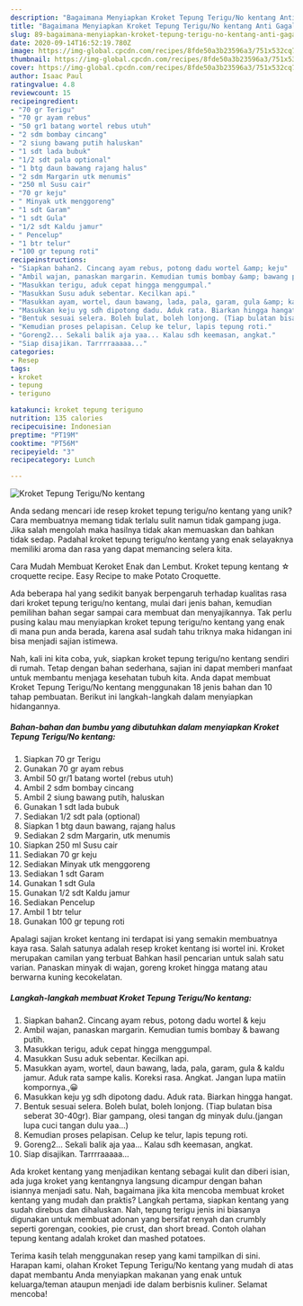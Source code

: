 ```yaml
---
description: "Bagaimana Menyiapkan Kroket Tepung Terigu/No kentang Anti Gagal"
title: "Bagaimana Menyiapkan Kroket Tepung Terigu/No kentang Anti Gagal"
slug: 89-bagaimana-menyiapkan-kroket-tepung-terigu-no-kentang-anti-gagal
date: 2020-09-14T16:52:19.780Z
image: https://img-global.cpcdn.com/recipes/8fde50a3b23596a3/751x532cq70/kroket-tepung-teriguno-kentang-foto-resep-utama.jpg
thumbnail: https://img-global.cpcdn.com/recipes/8fde50a3b23596a3/751x532cq70/kroket-tepung-teriguno-kentang-foto-resep-utama.jpg
cover: https://img-global.cpcdn.com/recipes/8fde50a3b23596a3/751x532cq70/kroket-tepung-teriguno-kentang-foto-resep-utama.jpg
author: Isaac Paul
ratingvalue: 4.8
reviewcount: 15
recipeingredient:
- "70 gr Terigu"
- "70 gr ayam rebus"
- "50 gr1 batang wortel rebus utuh"
- "2 sdm bombay cincang"
- "2 siung bawang putih haluskan"
- "1 sdt lada bubuk"
- "1/2 sdt pala optional"
- "1 btg daun bawang rajang halus"
- "2 sdm Margarin utk menumis"
- "250 ml Susu cair"
- "70 gr keju"
- " Minyak utk menggoreng"
- "1 sdt Garam"
- "1 sdt Gula"
- "1/2 sdt Kaldu jamur"
- " Pencelup"
- "1 btr telur"
- "100 gr tepung roti"
recipeinstructions:
- "Siapkan bahan2. Cincang ayam rebus, potong dadu wortel &amp; keju"
- "Ambil wajan, panaskan margarin. Kemudian tumis bombay &amp; bawang putih."
- "Masukkan terigu, aduk cepat hingga menggumpal."
- "Masukkan Susu aduk sebentar. Kecilkan api."
- "Masukkan ayam, wortel, daun bawang, lada, pala, garam, gula &amp; kaldu jamur. Aduk rata sampe kalis. Koreksi rasa. Angkat. Jangan lupa matiin kompornya.,😀"
- "Masukkan keju yg sdh dipotong dadu. Aduk rata. Biarkan hingga hangat."
- "Bentuk sesuai selera. Boleh bulat, boleh lonjong. (Tiap bulatan bisa seberat 30-40gr). Biar gampang, olesi tangan dg minyak dulu.(jangan lupa cuci tangan dulu yaa...)"
- "Kemudian proses pelapisan. Celup ke telur, lapis tepung roti."
- "Goreng2... Sekali balik aja yaa... Kalau sdh keemasan, angkat."
- "Siap disajikan. Tarrrraaaaa..."
categories:
- Resep
tags:
- kroket
- tepung
- teriguno

katakunci: kroket tepung teriguno 
nutrition: 135 calories
recipecuisine: Indonesian
preptime: "PT19M"
cooktime: "PT56M"
recipeyield: "3"
recipecategory: Lunch

---
```



![Kroket Tepung Terigu/No kentang](https://img-global.cpcdn.com/recipes/8fde50a3b23596a3/751x532cq70/kroket-tepung-teriguno-kentang-foto-resep-utama.jpg)

Anda sedang mencari ide resep kroket tepung terigu/no kentang yang unik? Cara membuatnya memang tidak terlalu sulit namun tidak gampang juga. Jika salah mengolah maka hasilnya tidak akan memuaskan dan bahkan tidak sedap. Padahal kroket tepung terigu/no kentang yang enak selayaknya memiliki aroma dan rasa yang dapat memancing selera kita.

Cara Mudah Membuat Keroket Enak dan Lembut. Kroket tepung kentang ☆ croquette recipe. Easy Recipe to make Potato Croquette.

Ada beberapa hal yang sedikit banyak berpengaruh terhadap kualitas rasa dari kroket tepung terigu/no kentang, mulai dari jenis bahan, kemudian pemilihan bahan segar sampai cara membuat dan menyajikannya. Tak perlu pusing kalau mau menyiapkan kroket tepung terigu/no kentang yang enak di mana pun anda berada, karena asal sudah tahu triknya maka hidangan ini bisa menjadi sajian istimewa.


Nah, kali ini kita coba, yuk, siapkan kroket tepung terigu/no kentang sendiri di rumah. Tetap dengan bahan sederhana, sajian ini dapat memberi manfaat untuk membantu menjaga kesehatan tubuh kita. Anda dapat membuat Kroket Tepung Terigu/No kentang menggunakan 18 jenis bahan dan 10 tahap pembuatan. Berikut ini langkah-langkah dalam menyiapkan hidangannya.

<!--inarticleads1-->

##### Bahan-bahan dan bumbu yang dibutuhkan dalam menyiapkan Kroket Tepung Terigu/No kentang:

1. Siapkan 70 gr Terigu
1. Gunakan 70 gr ayam rebus
1. Ambil 50 gr/1 batang wortel (rebus utuh)
1. Ambil 2 sdm bombay cincang
1. Ambil 2 siung bawang putih, haluskan
1. Gunakan 1 sdt lada bubuk
1. Sediakan 1/2 sdt pala (optional)
1. Siapkan 1 btg daun bawang, rajang halus
1. Sediakan 2 sdm Margarin, utk menumis
1. Siapkan 250 ml Susu cair
1. Sediakan 70 gr keju
1. Sediakan  Minyak utk menggoreng
1. Sediakan 1 sdt Garam
1. Gunakan 1 sdt Gula
1. Gunakan 1/2 sdt Kaldu jamur
1. Sediakan  Pencelup
1. Ambil 1 btr telur
1. Gunakan 100 gr tepung roti


Apalagi sajian kroket kentang ini terdapat isi yang semakin membuatnya kaya rasa. Salah satunya adalah resep kroket kentang isi wortel ini. Kroket merupakan camilan yang terbuat Bahkan hasil pencarian untuk salah satu varian. Panaskan minyak di wajan, goreng kroket hingga matang atau berwarna kuning kecokelatan. 

<!--inarticleads2-->

##### Langkah-langkah membuat Kroket Tepung Terigu/No kentang:

1. Siapkan bahan2. Cincang ayam rebus, potong dadu wortel &amp; keju
1. Ambil wajan, panaskan margarin. Kemudian tumis bombay &amp; bawang putih.
1. Masukkan terigu, aduk cepat hingga menggumpal.
1. Masukkan Susu aduk sebentar. Kecilkan api.
1. Masukkan ayam, wortel, daun bawang, lada, pala, garam, gula &amp; kaldu jamur. Aduk rata sampe kalis. Koreksi rasa. Angkat. Jangan lupa matiin kompornya.,😀
1. Masukkan keju yg sdh dipotong dadu. Aduk rata. Biarkan hingga hangat.
1. Bentuk sesuai selera. Boleh bulat, boleh lonjong. (Tiap bulatan bisa seberat 30-40gr). Biar gampang, olesi tangan dg minyak dulu.(jangan lupa cuci tangan dulu yaa...)
1. Kemudian proses pelapisan. Celup ke telur, lapis tepung roti.
1. Goreng2... Sekali balik aja yaa... Kalau sdh keemasan, angkat.
1. Siap disajikan. Tarrrraaaaa...


Ada kroket kentang yang menjadikan kentang sebagai kulit dan diberi isian, ada juga kroket yang kentangnya langsung dicampur dengan bahan isiannya menjadi satu. Nah, bagaimana jika kita mencoba membuat kroket kentang yang mudah dan praktis? Langkah pertama, siapkan kentang yang sudah direbus dan dihaluskan. Nah, tepung terigu jenis ini biasanya digunakan untuk membuat adonan yang bersifat renyah dan crumbly seperti gorengan, cookies, pie crust, dan short bread. Contoh olahan tepung kentang adalah kroket dan mashed potatoes. 

Terima kasih telah menggunakan resep yang kami tampilkan di sini. Harapan kami, olahan Kroket Tepung Terigu/No kentang yang mudah di atas dapat membantu Anda menyiapkan makanan yang enak untuk keluarga/teman ataupun menjadi ide dalam berbisnis kuliner. Selamat mencoba!
